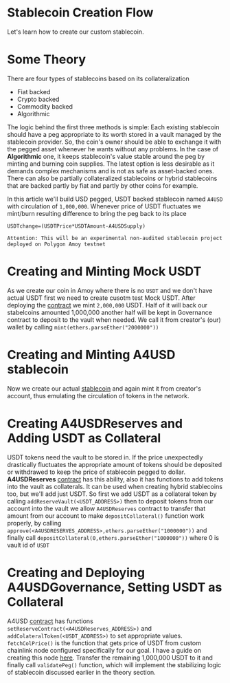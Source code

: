 # Stablecoin Creation Flow
Let's learn how to create our custom stablecoin.

# Some Theory
There are four types of stablecoins based on its collateralization
*  Fiat backed
*  Crypto backed
*  Commodity backed
*  Algorithmic

The logic behind the first three methods is simple: Each existing stablecoin should have a peg appropriate to its worth stored in a vault managed by the stablecoin provider.
So, the coin's owner should be able to exchange it with the pegged asset whenever he wants without any problems. In the case of **Algorithmic** one, it keeps stablecoin's value stable around the peg
by minting and burning coin supplies. The latest option is less desirable as it demands complex mechanisms and is not as safe as asset-backed ones. There can also be partially collateralized stablecoins or
hybrid stablecoins that are backed partly by fiat and partly by other coins for example.


In this article we'll build USD pegged, USDT backed stablecoin named `A4USD` with circulation of `1,000,000`.
Whenever price of USDT fluctuates we mint/burn resulting difference to bring the peg back to its place
```
USDTchange=(USDTPrice*USDTAmount-A4USDSupply)
```

```Attention: This will be an experimental non-audited stablecoin project deployed on Polygon Amoy testnet```



# Creating and Minting Mock USDT
As we create our coin in Amoy where there is no `USDT` and we don't have actual USDT first we need to create cusotm test Mock USDT. After deploying the [contract](https://github.com/puls369ar/stablecoin-creation-flow/blob/main/code/USDT.sol) we mint `2,000,000` USDT. Half of it will back our stabelcoins amounted 1,000,000 another half will be kept in Governance contract to deposit to the vault when needed. We call it from creator's (our) wallet by calling `mint(ethers.parseEther("2000000"))` 

# Creating and Minting A4USD stablecoin
Now we create our actual [stablecoin](https://github.com/puls369ar/stablecoin-creation-flow/blob/main/code/A4USD.sol) and again mint it from creator's account, thus emulating the circulation of tokens in the network.

# Creating A4USDReserves and Adding USDT as Collateral
USDT tokens need the vault to be stored in. If the price unexpectedly drastically fluctuates the appropriate amount of tokens should be deposited or withdrawed to keep the price of stablecoin pegged to dollar. **A4USDReserves** [contract](https://github.com/puls369ar/stablecoin-creation-flow/blob/main/code/A4USDReserves.sol) has this ability, also it has functions to add tokens into the vault as collaterals. It can be used when creating hybrid stablecoins too, but we'll add just USDT. 
So first we add USDT as a collateral token by calling `addReserveVault(<USDT_ADDRESS>)` then to deposit tokens from our account into the vault we allow `A4USDReserves` contract to transfer that amount from our account to make `depositCollateral()` function work properly, by calling `approve(<A4USDRESERVES_ADDRESS>,ethers.parseEther("1000000"))` and finally call  `depositCollateral(0,ethers.parseEther("1000000"))` where 0 is vault id of `USDT`

# Creating and Deploying A4USDGovernance, Setting USDT as Collateral
A4USD [contract](https://github.com/puls369ar/stablecoin-creation-flow/blob/main/code/A4USDGovernance.sol) has functions `setReserveContract(<A4USDReserves_ADDRESS>)` and `addColateralToken(<USDT_ADDRESS>)` to set appropriate values. `fetchColPrice()` is the function that gets price of USDT from  custom chainlink node configured specifically for our goal. I have a guide on creating this node [here](https://github.com/puls369ar/chainlink-node-creation-flow). Transfer the remaining 1,000,000 USDT to it and finally call `validatePeg()` function, which will implement the stabilizing logic of stablecoin discussed earlier in the theory section.
